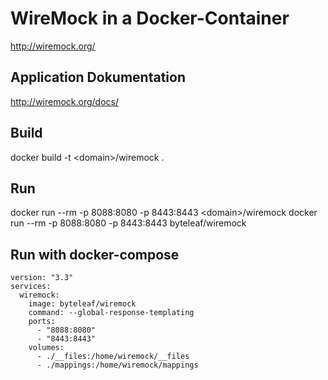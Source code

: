 # WireMock in a Docker-Container

http://wiremock.org/

## Application Dokumentation

http://wiremock.org/docs/

## Build

docker build -t \<domain\>/wiremock .

## Run

docker run --rm -p 8088:8080 -p 8443:8443 \<domain\>/wiremock
docker run --rm -p 8088:8080 -p 8443:8443 byteleaf/wiremock

## Run with docker-compose

```
version: "3.3"
services:
  wiremock:
    image: byteleaf/wiremock
    command: --global-response-templating
    ports:
      - "8088:8080"
      - "8443:8443"
    volumes:
      - ./__files:/home/wiremock/__files
      - ./mappings:/home/wiremock/mappings

```
